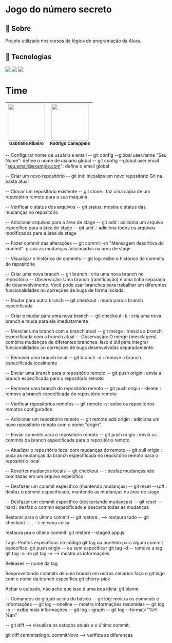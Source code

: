 <h1>Jogo do número secreto</h1>

<h2>🔖 Sobre</h2>
<p>Projeto utilizado nos cursos de lógica de programação da Alura.</p>

## 🚀 Tecnologias

<div>
  <img src="https://img.shields.io/badge/HTML-239120?style=for-the-badge&logo=html5&logoColor=white">
  <img src="https://img.shields.io/badge/CSS-239120?&style=for-the-badge&logo=css3&logoColor=white">
  <img src="https://img.shields.io/badge/JavaScript-F7DF1E?style=for-the-badge&logo=javascript&logoColor=black">
</div>

# Time

| [<img loading="lazy" src="https://avatars.githubusercontent.com/u/33001620?v=4" width=115><br><sub>Gabrielle Ribeiro</sub>](https://github.com/gabrielle-ribeiro) | [<img loading="lazy" src="https://avatars.githubusercontent.com/u/522931?v=4" width=115><br><sub>Rodrigo Caneppele</sub>](https://github.com/rcaneppele) |
| :---------------------------------------------------------------------------------------------------------------------------------------------------------------: | :------------------------------------------------------------------------------------------------------------------------------------------------------: |

-- Configurar nome de usuário e email
-- git config --global user.name "Seu Nome": define o nome de usuário global
-- git config --global user.email "seu.email@example.com": define o email global

-- Criar um novo repositório
-- git init: inicializa um novo repositório Git na pasta atual

-- Clonar um repositório existente
-- git clone <url-do-repositorio>: faz uma cópia de um repositório remoto para a sua máquina

-- Verificar o status dos arquivos
-- git status: mostra o status das mudanças no repositório

-- Adicionar arquivos para a área de stage
-- git add <nome-do-arquivo>: adiciona um arquivo específico para a área de stage
-- git add .: adiciona todos os arquivos modificados para a área de stage

-- Fazer commit das alterações
-- git commit -m "Mensagem descritiva do commit": grava as mudanças adicionadas na área de stage

-- Visualizar o histórico de commits
-- git log: exibe o histórico de commits do repositório

-- Criar uma nova branch
-- git branch <nome-da-branch>: cria uma nova branch no repositório
-- Observação: Uma branch (ramificação) é uma linha separada de desenvolvimento. Você pode usar branches para trabalhar em diferentes funcionalidades ou correções de bugs de forma isolada.

-- Mudar para outra branch
-- git checkout <nome-da-branch>: muda para a branch especificada

-- Criar e mudar para uma nova branch
-- git checkout -b <nome-da-branch>: cria uma nova branch e muda para ela imediatamente

-- Mesclar uma branch com a branch atual
-- git merge <nome-da-branch>: mescla a branch especificada com a branch atual
-- Observação: O merge (mesclagem) combina mudanças de diferentes branches. Isso é útil para integrar funcionalidades ou correções de bugs desenvolvidas separadamente.

-- Remover uma branch local
-- git branch -d <nome-da-branch>: remove a branch especificada localmente

-- Enviar uma branch para o repositório remoto
-- git push origin <nome-da-branch>: envia a branch especificada para o repositório remoto

-- Remover uma branch do repositório remoto
-- git push origin --delete <nome-da-branch>: remove a branch especificada do repositório remoto

-- Verificar repositórios remotos
-- git remote -v: exibe os repositórios remotos configurados

-- Adicionar um repositório remoto
-- git remote add origin <url-do-repositorio>: adiciona um novo repositório remoto com o nome "origin"

-- Enviar commits para o repositório remoto
-- git push origin <nome-da-branch>: envia os commits da branch especificada para o repositório remoto

-- Atualizar o repositório local com mudanças do remoto
-- git pull origin <nome-da-branch>: puxa as mudanças da branch especificada no repositório remoto para o repositório local

-- Reverter mudanças locais
-- git checkout -- <nome-do-arquivo>: desfaz mudanças não comitadas em um arquivo específico

-- Desfazer um commit específico (mantendo mudanças)
-- git reset --soft <id-do-commit>: desfaz o commit especificado, mantendo as mudanças na área de stage

-- Desfazer um commit específico (descartando mudanças)
-- git reset --hard <id-do-commit>: desfaz o commit especificado e descarta todas as mudanças

Restorar para o último commit
-- git restore . --> restaura tudo
-- git checkout -- . --> mesma coisa

restaura pra o último commit.
git restore --staged app.js

Tags: Pontos específicos no código
git tag <nome> ou <id> ponteiro para algum commit específico.
git push origin --<nome da tag> ou sem especificar
git tag -d <nome> -- remove a tag
git tag -a <nome> -m <mensagem>
git tag -v <nome> --> mostra as informações

Releases -- nome da tag

Reaproveitando commits de uma branch em outros cenários
faço o git logo com o nome da branch específica
git cherry-pick <hash do commit>

Achar o culpado, não acho que isso é uma boa ideia:
git blame <arquivo>

-- Comandos do gitgub acima do básico
-- git log: mostra os commuts e informações
-- git log --oneline -- mostra informações resumidas
-- git log -p -- exibe mais informações
-- git log --graph
-- git log --format="%H %an"

-- git diff --> visualiza os estados atuais e o último commit.

git diff commitatingo..commitNovo --> verifica as diferenças
